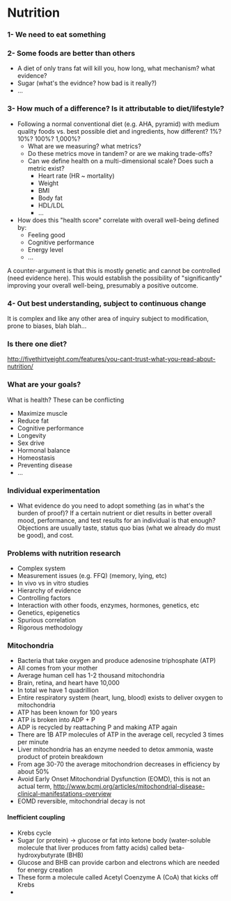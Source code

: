 # Nutrition


### 1- We need to eat something

### 2- Some foods are better than others
- A diet of only trans fat will kill you, how long, what mechanism? what evidence?
- Sugar (what's the evidnce? how bad is it really?)
- ...

### 3- How much of a difference? Is it attributable to diet/lifestyle?
- Following a normal conventional diet (e.g. AHA, pyramid) with medium quality foods vs. best possible diet and ingredients, how different? 1%? 10%? 100%? 1,000%?
	- What are we measuring? what metrics?
	- Do these metrics move in tandem? or are we making trade-offs?
	- Can we define health on a multi-dimensional scale? Does such a metric exist?
		- Heart rate (HR ~ mortality)
		- Weight
		- BMI
		- Body fat
		- HDL/LDL
		- ...
- How does this "health score" correlate with overall well-being defined by:
	- Feeling good
	- Cognitive performance
	- Energy level
	- ...

A counter-argument is that this is mostly genetic and cannot be controlled (need evidence here). This would establish the possibility of "significantly" improving your overall well-being, presumably a positive outcome.

### 4- Out best understanding, subject to continuous change
It is complex and like any other area of inquiry subject to modification, prone to biases, blah blah...

### Is there one diet?
http://fivethirtyeight.com/features/you-cant-trust-what-you-read-about-nutrition/

### What are your goals?
What is health? These can be conflicting
- Maximize muscle
- Reduce fat
- Cognitive performance
- Longevity
- Sex drive
- Hormonal balance
- Homeostasis
- Preventing disease
- ...

### Individual experimentation
- What evidence do you need to adopt something (as in what's the burden of proof)? If a certain nutrient or diet results in better overall mood, performance, and test results for an individual is that enough? Objections are usually taste, status quo bias (what we already do must be good), and cost.

### Problems with nutrition research
- Complex system
- Measurement issues (e.g. FFQ) (memory, lying, etc)
- In vivo vs in vitro studies
- Hierarchy of evidence
- Controlling factors
- Interaction with other foods, enzymes, hormones, genetics, etc
- Genetics, epigenetics
- Spurious correlation
- Rigorous methodology

### Mitochondria
- Bacteria that take oxygen and produce adenosine triphosphate (ATP)
- All comes from your mother
- Average human cell has 1-2 thousand mitochondria
- Brain, retina, and heart have 10,000
- In total we have 1 quadrillion
- Entire respiratory system (heart, lung, blood) exists to deliver oxygen to mitochondria
- ATP has been known for 100 years
- ATP is broken into ADP + P
- ADP is recycled by reattaching P and making ATP again
- There are 1B ATP molecules of ATP in the average cell, recycled 3 times per minute
- Liver mitochondria has an enzyme needed to detox ammonia, waste product of protein breakdown
- From age 30-70 the average mitochondrion decreases in efficiency by about 50%
- Avoid Early Onset Mitochondrial Dysfunction (EOMD), this is not an actual term, http://www.bcmj.org/articles/mitochondrial-disease-clinical-manifestations-overview
- EOMD reversible, mitochondrial decay is not

#### Inefficient coupling
- Krebs cycle
- Sugar (or protein) -> glucose or fat into ketone body (water-soluble molecule that liver produces from fatty acids) called beta-hydroxybutyrate (BHB)
- Glucose and BHB can provide carbon and electrons which are needed for energy creation
- These form a molecule called Acetyl Coenzyme A (CoA) that kicks off Krebs
- 




